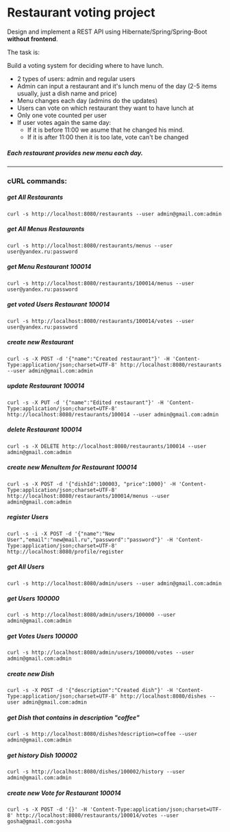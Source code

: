 Restaurant voting project 
===============================
Design and implement a REST API using Hibernate/Spring/Spring-Boot **without frontend**.

The task is:

Build a voting system for deciding where to have lunch.

 * 2 types of users: admin and regular users
 * Admin can input a restaurant and it's lunch menu of the day (2-5 items usually, just a dish name and price)
 * Menu changes each day (admins do the updates)
 * Users can vote on which restaurant they want to have lunch at
 * Only one vote counted per user
 * If user votes again the same day:
    - If it is before 11:00 we asume that he changed his mind.
    - If it is after 11:00 then it is too late, vote can't be changed

##### Each restaurant provides new menu each day.

----------
### cURL commands:
##### get All Restaurants
`curl -s http://localhost:8080/restaurants --user admin@gmail.com:admin`
 
##### get All Menus Restaurants
`curl -s http://localhost:8080/restaurants/menus --user user@yandex.ru:password`
 
##### get Menu Restaurant 100014
`curl -s http://localhost:8080/restaurants/100014/menus --user user@yandex.ru:password`

##### get voted Users Restaurant 100014
`curl -s http://localhost:8080/restaurants/100014/votes --user user@yandex.ru:password`
 
##### create new Restaurant
`curl -s -X POST -d '{"name":"Created restaurant"}' -H 'Content-Type:application/json;charset=UTF-8' http://localhost:8080/restaurants --user admin@gmail.com:admin`
 
##### update Restaurant 100014
`curl -s -X PUT -d '{"name":"Edited restaurant"}' -H 'Content-Type:application/json;charset=UTF-8' http://localhost:8080/restaurants/100014 --user admin@gmail.com:admin`
 
##### delete Restaurant 100014
`curl -s -X DELETE http://localhost:8080/restaurants/100014 --user admin@gmail.com:admin`
 
##### create new MenuItem for Restaurant 100014
`curl -s -X POST -d '{"dishId":100003, "price":1000}' -H 'Content-Type:application/json;charset=UTF-8' http://localhost:8080/restaurants/100014/menus --user admin@gmail.com:admin`
  
##### register Users
`curl -s -i -X POST -d '{"name":"New User","email":"new@mail.ru","password":"password"}' -H 'Content-Type:application/json;charset=UTF-8' http://localhost:8080/profile/register`

##### get All Users
`curl -s http://localhost:8080/admin/users --user admin@gmail.com:admin`

##### get Users 100000
`curl -s http://localhost:8080/admin/users/100000 --user admin@gmail.com:admin`

##### get Votes Users 100000
`curl -s http://localhost:8080/admin/users/100000/votes --user admin@gmail.com:admin`

##### create new Dish
`curl -s -X POST -d '{"description":"Created dish"}' -H 'Content-Type:application/json;charset=UTF-8' http://localhost:8080/dishes --user admin@gmail.com:admin`

##### get Dish that contains in description "coffee"
`curl -s http://localhost:8080/dishes?description=coffee --user admin@gmail.com:admin`

##### get history Dish 100002
`curl -s http://localhost:8080/dishes/100002/history --user admin@gmail.com:admin`

##### create new Vote for Restaurant 100014
`curl -s -X POST -d '{}' -H 'Content-Type:application/json;charset=UTF-8' http://localhost:8080/restaurants/100014/votes --user gosha@gmail.com:gosha`
